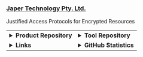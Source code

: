 ### [Japer Technology Pty. Ltd.](https://www.japer.technology)

Justified Access Protocols for Encrypted Resources

<p>
<table>

  <tr>
  
  <td valign="top">
  <details>
  <summary><b>Product Repository</b></summary>
  
  [![ReadMe Card](https://github-readme-stats.vercel.app/api/pin/?username=japertechnology&repo=developer-japer-io)](https://github.com/japertechnology/developer-japer-io)

  </details>
  </td>

  <td valign="top">
<details>
  <summary><b>Tool Repository</b></summary>
  
[![ReadMe Card](https://github-readme-stats.vercel.app/api/pin/?username=japertechnology&repo=juxta-repo)](https://github.com/japertechnology/juxta-repo)
[![ReadMe Card](https://github-readme-stats.vercel.app/api/pin/?username=japertechnology&repo=aws-lambda-nodejs-catch-all)](https://github.com/japertechnology/aws-lambda-nodejs-catch-all)

</details>
  </td>
  
</tr>
<tr>
  
  <td valign="top">
<details>
  <summary><b>Links</b></summary>

##### Websites

[![Button Component](https://readme-components.vercel.app/api?component=button&fill=ac43d9&text=www.japer.technology)](https://www.japer.technology) 
[![Button Component](https://readme-components.vercel.app/api?component=button&fill=ac43d9&text=www.japer.cloud)](https://www.japer.cloud) 
[![Button Component](https://readme-components.vercel.app/api?component=button&fill=ac43d9&text=www.japer.xyz)](https://www.japer.xyz) 

##### Information

[![Button Component](https://readme-components.vercel.app/api?component=button&fill=ac43d9&text=chatgpt.com)]([https://japer.zoom.us](https://chat.openai.com/g/g-GrNiWW5CX)) 
[![Button Component](https://readme-components.vercel.app/api?component=button&fill=ac43d9&text=japer.zoom.us)](https://japer.zoom.us) 

</details>
  </td>

  <td valign="top">
<details>
  <summary><b>GitHub Statistics</b></summary>
  
![stats](https://github-readme-stats.vercel.app/api?username=japertechnology&title_color=3498db&text_color=2ecc71&icon_color=3498db&bg_color=00000000&hide_border=true&show_icons=true&include_all_commits=true&count_private=true&disable_animations=true)
![trophy](https://github-profile-trophy.vercel.app/?username=japertechnology&no-bg=true&no-frame=true&column=4&theme=algolia)

![graph](https://github-readme-activity-graph.vercel.app/graph?username=japertechnology&bg_color=0000000&color=2980b9&line=2980b9&point=27ae60&area_color=2980b9&area=true&hide_border=true)

![streak](https://github-contributor-stats.vercel.app/api?username=japertechnology&title_color=3498db&text_color=2ecc71&icon_color=3498db&bg_color=00000000&hide_border=true&show_icons=true&include_all_commits=true&count_private=true&disable_animations=true)
![streak](https://streak-stats.demolab.com/?user=japertechnology&hide_border=true&background=00000000&border=2980b9&stroke=2980b9&ring=27ae60&fire=27ae60&currStreakNum=2980b9&sideNums=2980b9&currStreakLabel=2980b9&sideLabels=2980b9&dates=2980b9)

</details>
  </td>

  </tr>
  
</table> 
</p>
